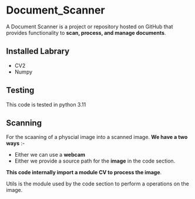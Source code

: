 # Document_Scanner
A Document Scanner  is a project or repository hosted on GitHub that provides functionality to **scan, process, and manage documents**.

## Installed Labrary
 - CV2
 - Numpy
## Testing
  This code is tested in python 3.11

## Scanning 
  For the scaaning of a physcial image into a scanned image. **We have a two ways** :-
  - Either we can use a **webcam**
  - Either we provide a source path for the **image** in the code section.

**This code internally import a module CV to process the image**. 

Utils is the module used by the code section to perform a operations on the image.









